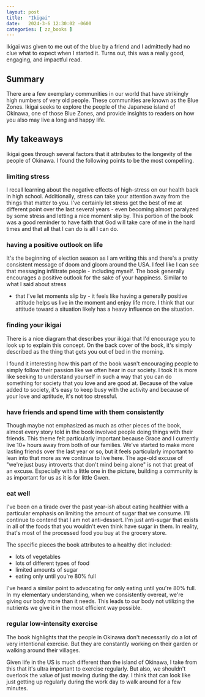 ```yaml
---
layout: post
title:  "Ikigai"
date:   2024-3-6 12:30:02 -0600
categories: [ zz_books ]
---
```


Ikigai was given to me out of the blue by 
a friend and I admittedly had no clue what to
expect when I started it. Turns out, this 
was a really good, engaging, and impactful 
read.

## Summary
There are a few exemplary communities 
in our world that have strikingly high numbers 
of very old people. These communities are
known as the Blue Zones. 
Ikigai seeks to explore the people of the
Japanese island of Okinawa, one of those Blue
Zones, and provide insights to readers on how
you also may live a long and happy life.  

## My takeaways
Ikigai goes through several factors that it attributes
to the longevity of the people of Okinawa. I found the 
following points to be the most compelling. 

### limiting stress
I recall learning about the negative effects of high-stress
on our health back in high school. Additionally, stress can 
take your
attention away from the things that matter to 
you. I've certainly let stress get the best of me at different
point over the last several years - even becoming almost 
paralyzed by some stress and letting a nice moment slip by. 
This portion of the book was a good reminder to 
have faith that God will take care of me in the hard
times and that all that I can do is all I can do. 

### having a positive outlook on life
It's the beginning of election season as I am writing this 
and there's a pretty consistent message of doom and gloom
around the USA. I feel like I can see that messaging
infiltrate people - including myself. The book generally
encourages a positive outlook for the sake of 
your happiness. Similar to what I said about stress 
- that I've let moments slip by - it feels like
having a generally positive attitude helps us
live in the moment and enjoy life more. I think that
our attitude toward a situation likely has a heavy 
influence on the situation.

### finding your ikigai
There is a nice diagram that describes your ikigai 
that I'd encourage you to look up to explain this 
concept. On the back cover of the book, it's simply
described as the thing that gets you out of bed in 
the morning. 

I found it interesting how this part of the book
wasn't encouraging people to simply follow their
passion like we often hear in our society. I took
It is more like seeking to understand yourself in
such a way that you can do something for
society that you love and are good at. Because of
the value added to society, it's easy to keep 
busy with the activity and because of your love
and aptitude, it's not too stressful.

### have friends and spend time with them consistently
Though maybe not emphasized as much as other 
pieces of the book, almost every story told in the
book involved people doing things with their friends.
This theme felt particularly important because
Grace and I currently live 10+ hours away from both
of our families. We've started to make more lasting
friends over the last year or so, but it feels
particularly important to lean into that more as 
we continue to live here. The age-old excuse of 
"we're just busy introverts that don't mind being alone" 
is not that great of an excuse. Especially with a
little one in the picture, building a community
is as important for us as it is for little Gwen.   

### eat well
I've been on a tirade over the past year-ish about 
eating healthier with a particular emphasis on 
limiting the amount of sugar that we consume. I'll
continue to contend that I am not anti-dessert. I'm
just anti-sugar that exists in all of the foods 
that you wouldn't even think have sugar in them. In 
reality, that's most of the processed food you buy
at the grocery store. 

The specific pieces the book attributes to a healthy
diet included:
   - lots of vegetables
   - lots of different types of food
   - limited amounts of sugar
   - eating only until you're 80% full

I've heard a similar point to advocating for only
eating until you're 80% full. In my elementary 
understanding, when we consistently overeat, we're
giving our body more than it needs. This 
leads to our body not utilizing the nutrients we give 
it in the most efficient way possible. 

### regular low-intensity exercise
The book highlights that the people in Okinawa
don't necessarily do a lot of very intentional 
exercise. But they are constantly working on their
garden or walking around their villages.

Given life in the US is much different than 
the island of Okinawa, I take from this
that it's ultra important to exercise regularly.
But also, we shouldn't overlook the value of just
moving during the day. I think that can look 
like just getting up regularly during the 
work day to walk around for a few minutes.
